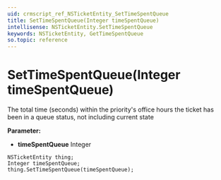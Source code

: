 ```yaml
---
uid: crmscript_ref_NSTicketEntity_SetTimeSpentQueue
title: SetTimeSpentQueue(Integer timeSpentQueue)
intellisense: NSTicketEntity.SetTimeSpentQueue
keywords: NSTicketEntity, GetTimeSpentQueue
so.topic: reference
---
```


# SetTimeSpentQueue(Integer timeSpentQueue)

The total time (seconds) within the priority's office hours the ticket has been in a queue status, not including current state

**Parameter:** 
* **timeSpentQueue** Integer

```crmscript
NSTicketEntity thing;
Integer timeSpentQueue;
thing.SetTimeSpentQueue(timeSpentQueue);
```

